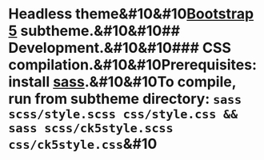 # Headless theme&#10&#10[Bootstrap 5](https://www.drupal.org/project/bootstrap5) subtheme.&#10&#10## Development.&#10&#10### CSS compilation.&#10&#10Prerequisites: install [sass](https://sass-lang.com/install).&#10&#10To compile, run from subtheme directory: `sass scss/style.scss css/style.css && sass scss/ck5style.scss css/ck5style.css`&#10